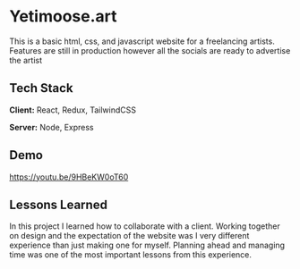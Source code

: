 # Yetimoose.art

This is a basic html, css, and javascript website for a freelancing artists. Features are still in production however all the socials are ready to advertise the artist
## Tech Stack

**Client:** React, Redux, TailwindCSS

**Server:** Node, Express


## Demo

https://youtu.be/9HBeKW0oT60


## Lessons Learned

In this project I learned how to collaborate with a client. Working together on design and the expectation of the website was I very different experience than just making one for myself. Planning ahead and managing time was one of the most important lessons from this experience.
